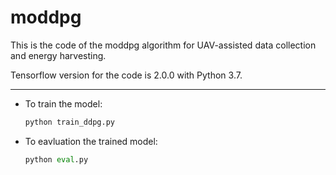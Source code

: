 # moddpg
This is the code of the moddpg algorithm for UAV-assisted data collection and energy harvesting.

Tensorflow version for the code is 2.0.0 with Python 3.7.

*****

- To train the model:  
    ```python
    python train_ddpg.py
    ```

- To eavluation the trained model:  
     ```python
    python eval.py
    ```